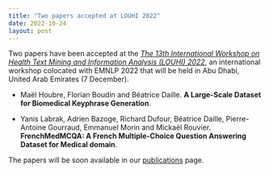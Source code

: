 ```yaml
---
title: "Two papers accepted at LOUHI 2022"
date: 2022-10-24
layout: post
---
```


Two papers have been accepted at the *[The 13th International Workshop 
on Health Text Mining and Information Analysis (LOUHI) 2022]([https://taln2022.univ-avignon.fr/](https://louhi2022.fbk.eu/))*, an international workshop colocated with EMNLP 2022 that will be held in Abu Dhabi, United Arab Emirates (7 December).


- Maël Houbre, Florian Boudin and Béatrice Daille.
  **A Large-Scale Dataset for Biomedical Keyphrase Generation**.

- Yanis Labrak, Adrien Bazoge, Richard Dufour, Béatrice Daille, Pierre-Antoine Gourraud, Emmanuel Morin and Mickaël Rouvier.
  **FrenchMedMCQA: A French Multiple-Choice Question Answering Dataset for Medical domain**.


The papers will be soon available in our [publications](/publications.html) page.
